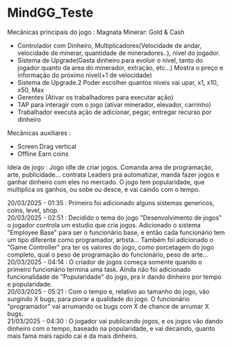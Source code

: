 # MindGG_Teste
 
Mecânicas principais do jogo : Magnata Minerar: Gold & Cash
- Controlador com Dinheiro, Multiplicadores(Velocidade de andar, velocidade de minerar, quantidade de mineradores..), nivel do jogador.
- Sistema de Upgrade(Gasta dinheiro para evoluir o nivel, tanto do jogador quanto da area do minerador, extração, etc...) Mostra o preço e informação do próximo nivel(+1 de velocidade)
- Sistema de Upgrade.2 Poder escolher quantos niveis vai upar, x1, x10, x50, Max
- Gerentes (Ativar os trabalhadores para executar ação)
- TAP para interagir com o jogo (ativar minerador, elevador, carrinho)
- Trabalhador executa ação de adicionar, pegar, entregar recurso por dinheiro

Mecânicas auxiliares :
- Screen Drag vertical
- Offline Earn coins

Ideia de jogo :
Jogo idle de criar jogos. Comanda area de programação, arte, publicidade... contrata Leaders pra automatizar, manda fazer jogos e ganhar dinheiro com eles no mercado.
O jogo tem  popularidade, que multiplica os ganhos, ou sobe ou desce, e vai caindo com o tempo.

20/03/2025 - 01:35 : Primeiro foi adicionado alguns sistemas genericos, coins, level, shop.  
20/03/2025 - 02:51 : Decidido o tema do jogo "Desenvolvimento de jogos" o jogador controla um estudio que cria jogos. Adicionado o sistema "Employee Base" para ser o funcionário base, e então cada funcionário tem um tipo diferente como programador, artista... Também foi adicionado o "Game Controller" pra ter os valores do jogo, como porcetagem do jogo completo, qual o peso de programação do funcionário, peso de arte...  
20/03/2025 - 04:14 : O criador de jogos começa somente quando o primeiro funcionário termina uma task. Ainda não foi adicionado funcionalidade de "Popularidade" do jogo, pra ir dando dinheiro por tempo e popularidade.  
20/03/2025 - 05:21 : Com o tempo e, relativo ao tamanho do jogo, vão surgindo X bugs, para piorar a qualidade do jogo. O funcionário "programador" vai arrumando os bugs com X de chance de arrumar X bugs.  
21/03/2025 - 04:30 : O jogador vai publicando jogos, e os jogos vão dando dinheiro com o tempo, baseado na popularidade, e vai decaindo, quanto mais fama mais rapido cai e da mais dinheiro.  